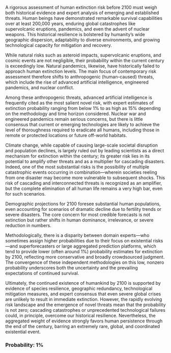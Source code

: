 A rigorous assessment of human extinction risk before 2100 must weigh both historical evidence and expert analysis of emerging and established threats. Human beings have demonstrated remarkable survival capabilities over at least 200,000 years, enduring global catastrophes like supervolcanic eruptions, pandemics, and even the advent of nuclear weapons. This historical resilience is bolstered by humanity’s wide geographic dispersion, adaptability to diverse environments, and growing technological capacity for mitigation and recovery.

While natural risks such as asteroid impacts, supervolcanic eruptions, and cosmic events are not negligible, their probability within the current century is exceedingly low. Natural pandemics, likewise, have historically failed to approach human extinction levels. The main focus of contemporary risk assessment therefore shifts to anthropogenic (human-caused) threats, which include the rise of advanced artificial intelligence, engineered pandemics, and nuclear conflict.

Among these anthropogenic threats, advanced artificial intelligence is frequently cited as the most salient novel risk, with expert estimates of extinction probability ranging from below 1% to as high as 15% depending on the methodology and time horizon considered. Nuclear war and engineered pandemics remain serious concerns, but there is little consensus that current or emerging technologies are likely to achieve the level of thoroughness required to eradicate all humans, including those in remote or protected locations or future off-world habitats.

Climate change, while capable of causing large-scale societal disruption and population declines, is largely ruled out by leading scientists as a direct mechanism for extinction within the century; its greater risk lies in its potential to amplify other threats and as a multiplier for cascading disasters. Indeed, one of the most substantial risks is the possibility of multiple catastrophic events occurring in combination—wherein societies reeling from one disaster may become more vulnerable to subsequent shocks. This risk of cascading and interconnected threats is recognized as an amplifier, but the complete elimination of all human life remains a very high bar, even for such scenarios.

Demographic projections for 2100 foresee substantial human populations, even accounting for scenarios of dramatic decline due to fertility trends or severe disasters. The core concern for most credible forecasts is not extinction but rather shifts in human dominance, irrelevance, or severe reduction in numbers.

Methodologically, there is a disparity between domain experts—who sometimes assign higher probabilities due to their focus on existential risks—and superforecasters or large aggregated prediction platforms, which tend to provide lower (often around 1%) probability estimates for extinction by 2100, reflecting more conservative and broadly crowdsourced judgment. The convergence of these independent methodologies on this low, nonzero probability underscores both the uncertainty and the prevailing expectations of continued survival.

Ultimately, the continued existence of humankind by 2100 is supported by evidence of species resilience, geographic redundancy, technological mitigation measures, and expert consensus that even severe global crises are unlikely to result in immediate extinction. However, the rapidly evolving risk landscape and the emergence of novel threats mean that the probability is not zero; cascading catastrophes or unprecedented technological failures could, in principle, overcome our historical resilience. Nevertheless, the aggregated weight of evidence strongly favors human persistence through the end of the century, barring an extremely rare, global, and coordinated existential event.

### Probability: 1%